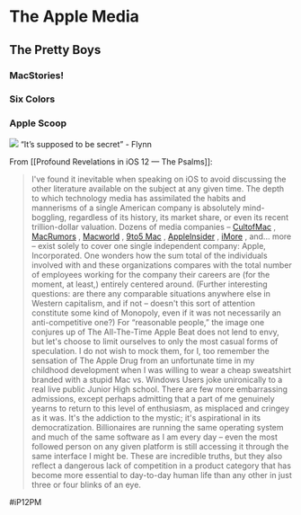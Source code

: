 # The Apple Media
## The Pretty Boys
### MacStories!

### Six Colors

### Apple Scoop
![](The%20Apple%20Media/Photo%20Mar%2015,%202021%20at%20222156.jpg)
“It’s supposed to be secret” - Flynn

From [[Profound Revelations in iOS 12 — The Psalms]]:
> I've found it inevitable when speaking on iOS to avoid discussing the other literature available on the subject at any given time. The depth to which technology media has assimilated the habits and mannerisms of a single American company is absolutely mind-boggling, regardless of its history, its market share, or even its recent trillion-dollar valuation. Dozens of media companies –  [CultofMac](https://www.cultofmac.com/) ,  [MacRumors](https://www.macrumors.com/) ,  [Macworld](https://www.macworld.com/) ,  [9to5 Mac](https://9to5mac.com/) ,  [AppleInsider](https://appleinsider.com/) ,  [iMore](https://www.imore.com/) , and... more – exist solely to cover one single independent company: Apple, Incorporated. One wonders how the sum total of the individuals involved with and these organizations compares with the total number of employees working for the company their careers are (for the moment, at least,) entirely centered around. (Further interesting questions: are there any comparable situations anywhere else in Western capitalism, and if not – doesn't this sort of attention constitute some kind of Monopoly, even if it was not necessarily an anti-competitive one?) For “reasonable people,” the image one conjures up of The All-The-Time Apple Beat does not lend to envy, but let's choose to limit ourselves to only the most casual forms of speculation. I do not wish to mock them, for I, too remember the sensation of The Apple Drug from an unfortunate time in my childhood development when I was willing to wear a cheap sweatshirt branded with a stupid Mac vs. Windows Users joke unironically to a real live public Junior High school. There are few more embarrassing admissions, except perhaps admitting that a part of me genuinely yearns to return to this level of enthusiasm, as misplaced and cringey as it was. It's the addiction to the mystic; it's aspirational in its democratization. Billionaires are running the same operating system and much of the same software as I am every day – even the most followed person on any given platform is still accessing it through the same interface I might be. These are incredible truths, but they also reflect a dangerous lack of competition in a product category that has become more essential to day-to-day human life than any other in just three or four blinks of an eye.  

#iP12PM